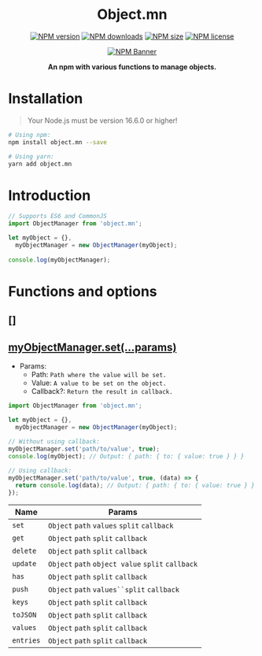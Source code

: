 <div align="center">
  <h1>Object.mn</h1>
  <p>
    <a href="https://www.npmjs.com/package/object.mn"><img src="https://img.shields.io/npm/v/object.mn?style=flat-square&maxAge=3600" alt="NPM version" /></a>
    <a href="https://www.npmjs.com/package/object.mn"><img src="https://img.shields.io/npm/dt/object.mn?style=flat-square&maxAge=3600" alt="NPM downloads" /></a>
    <a href="https://www.npmjs.com/package/object.mn"><img src="https://img.shields.io/github/languages/code-size/isBucky/Object.mn?style=flat-square&maxAge=3600" alt="NPM size" /></a>
    <a href="https://www.npmjs.com/package/object.mn"><img src="https://img.shields.io/npm/l/object.mn?style=flat-square&maxAge=3600" alt="NPM license" /></a>
  </p>
  <p><a href="https://www.npmjs.com/package/object.mn"><img src="https://nodei.co/npm/object.mn.png?downloads=true&stars=true" alt="NPM Banner"></a></p>
  <p><strong>An npm with various functions to manage objects.</strong></p>
</div>

# Installation
> Your Node.js must be version 16.6.0 or higher!

~~~sh
# Using npm:
npm install object.mn --save

# Using yarn:
yarn add object.mn
~~~

# Introduction
~~~javascript
// Supports ES6 and CommonJS
import ObjectManager from 'object.mn';

let myObject = {},
  myObjectManager = new ObjectManager(myObject);
  
console.log(myObjectManager);
~~~

# Functions and options
## []
## [myObjectManager.set(...params)](./index.js#49)
- Params:
  - Path: `Path where the value will be set.`
  - Value: `A value to be set on the object.`
  - Callback?: `Return the result in callback.`

~~~javascript
import ObjectManager from 'object.mn';

let myObject = {},
  myObjectManager = new ObjectManager(myObject);
  
// Without using callback:
myObjectManager.set('path/to/value', true);
console.log(myObject); // Output: { path: { to: { value: true } } }

// Using callback:
myObjectManager.set('path/to/value', true, (data) => {
  return console.log(data); // Output: { path: { to: { value: true } } }
});
~~~

| Name | Params |
| ---- | ------ |
| `set` | `Object` `path` `values` `split` `callback` |
| `get` | `Object` `path` `split` `callback` |
| `delete` | `Object` `path` `split` `callback` |
| `update` | `Object` `path` `object value` `split` `callback` |
| `has` | `Object` `path` `split` `callback` |
| `push` | `Object` `path` `values``split` `callback` |
| `keys` | `Object` `path` `split` `callback` |
| `toJSON` | `Object` `path` `split` `callback` |
| `values` | `Object` `path` `split` `callback` |
| `entries` | `Object` `path` `split` `callback` |
